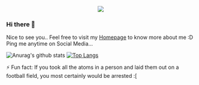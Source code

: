 <p style="text-align:center">
  <a href="https://github.com/antonkomarev/github-profile-views-counter">
    <img src="https://komarev.com/ghpvc/?username=LostSam423&color=blueviolet">
</a>
<p>

### Hi there 👋

<p> 
  Nice to see you.. Feel free to visit my <a href="https://lostsam423.github.io">Homepage</a> to know more about me :D <br>
  Ping me anytime on Social Media...
</p>



![Anurag's github stats](https://github-readme-stats.vercel.app/api?username=LostSam423&show_icons=true)
[![Top Langs](https://github-readme-stats.vercel.app/api/top-langs/?username=LostSam423&layout=compact)](https://github.com/anuraghazra/github-readme-stats)



⚡ Fun fact: If you took all the atoms in a person and laid them out on a football field, you most certainly would be arrested :[
